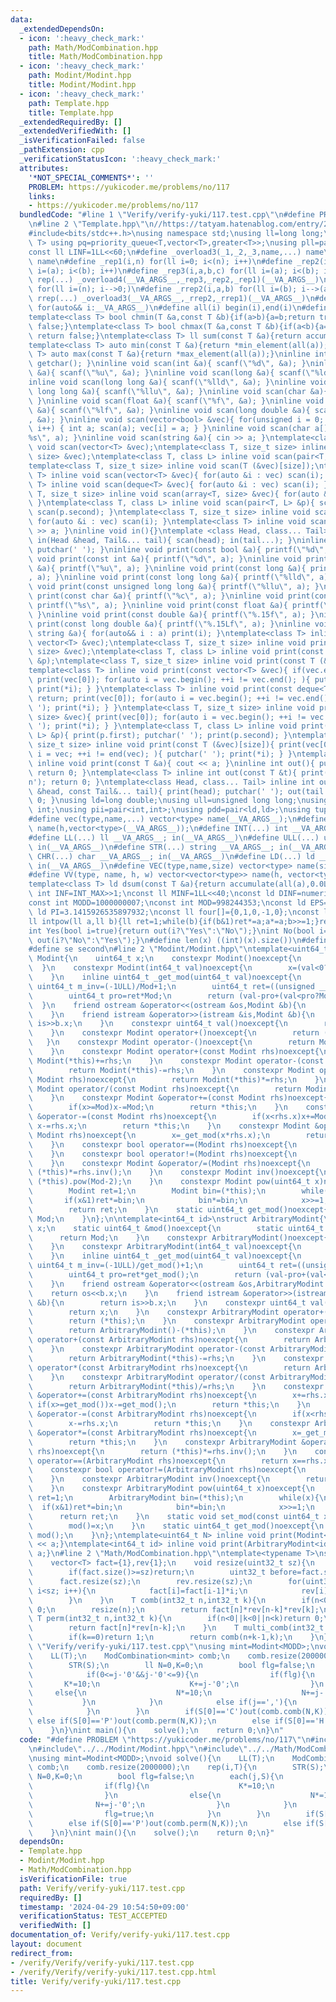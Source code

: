 ```yaml
---
data:
  _extendedDependsOn:
  - icon: ':heavy_check_mark:'
    path: Math/ModCombination.hpp
    title: Math/ModCombination.hpp
  - icon: ':heavy_check_mark:'
    path: Modint/Modint.hpp
    title: Modint/Modint.hpp
  - icon: ':heavy_check_mark:'
    path: Template.hpp
    title: Template.hpp
  _extendedRequiredBy: []
  _extendedVerifiedWith: []
  _isVerificationFailed: false
  _pathExtension: cpp
  _verificationStatusIcon: ':heavy_check_mark:'
  attributes:
    '*NOT_SPECIAL_COMMENTS*': ''
    PROBLEM: https://yukicoder.me/problems/no/117
    links:
    - https://yukicoder.me/problems/no/117
  bundledCode: "#line 1 \"Verify/verify-yuki/117.test.cpp\"\n#define PROBLEM \"https://yukicoder.me/problems/no/117\"\
    \n#line 2 \"Template.hpp\"\n//https://tatyam.hatenablog.com/entry/2019/12/15/003634\n\
    #include<bits/stdc++.h>\nusing namespace std;\nusing ll=long long;\ntemplate<class\
    \ T> using pq=priority_queue<T,vector<T>,greater<T>>;\nusing pll=pair<ll,ll>;\n\
    const ll LINF=1LL<<60;\n#define _overload3(_1,_2,_3,name,...) name\n#define _overload4(_1,_2,_3,_4,name,...)\
    \ name\n#define _rep1(i,n) for(ll i=0; i<(n); i++)\n#define _rep2(i,a,b) for(ll\
    \ i=(a); i<(b); i++)\n#define _rep3(i,a,b,c) for(ll i=(a); i<(b); i+=(c))\n#define\
    \ rep(...) _overload4(__VA_ARGS__,_rep3,_rep2,_rep1)(__VA_ARGS__)\n#define _rrep1(i,n)\
    \ for(ll i=(n); i-->0;)\n#define _rrep2(i,a,b) for(ll i=(b); i-->(a);)\n#define\
    \ rrep(...) _overload3(__VA_ARGS__,_rrep2,_rrep1)(__VA_ARGS__)\n#define each(i,...)\
    \ for(auto&& i:__VA_ARGS__)\n#define all(i) begin(i),end(i)\n#define rall(i) rbegin(i),rend(i)\n\
    template<class T> bool chmin(T &a,const T &b){if(a>b){a=b;return true;}else return\
    \ false;}\ntemplate<class T> bool chmax(T &a,const T &b){if(a<b){a=b;return true;}else\
    \ return false;}\ntemplate<class T> ll sum(const T &a){return accumulate(all(a),0LL);}\n\
    template<class T> auto min(const T &a){return *min_element(all(a));}\ntemplate<class\
    \ T> auto max(const T &a){return *max_element(all(a));}\ninline int scan(){ return\
    \ getchar(); }\ninline void scan(int &a){ scanf(\"%d\", &a); }\ninline void scan(unsigned\
    \ &a){ scanf(\"%u\", &a); }\ninline void scan(long &a){ scanf(\"%ld\", &a); }\n\
    inline void scan(long long &a){ scanf(\"%lld\", &a); }\ninline void scan(unsigned\
    \ long long &a){ scanf(\"%llu\", &a); }\ninline void scan(char &a){ cin >> a;\
    \ }\ninline void scan(float &a){ scanf(\"%f\", &a); }\ninline void scan(double\
    \ &a){ scanf(\"%lf\", &a); }\ninline void scan(long double &a){ scanf(\"%Lf\"\
    , &a); }\ninline void scan(vector<bool> &vec){ for(unsigned i = 0; i < vec.size();\
    \ i++) { int a; scan(a); vec[i] = a; } }\ninline void scan(char a[]){ scanf(\"\
    %s\", a); }\ninline void scan(string &a){ cin >> a; }\ntemplate<class T> inline\
    \ void scan(vector<T> &vec);\ntemplate<class T, size_t size> inline void scan(array<T,\
    \ size> &vec);\ntemplate<class T, class L> inline void scan(pair<T, L> &p);\n\
    template<class T, size_t size> inline void scan(T (&vec)[size]);\ntemplate<class\
    \ T> inline void scan(vector<T> &vec){ for(auto &i : vec) scan(i); }\ntemplate<class\
    \ T> inline void scan(deque<T> &vec){ for(auto &i : vec) scan(i); }\ntemplate<class\
    \ T, size_t size> inline void scan(array<T, size> &vec){ for(auto &i : vec) scan(i);\
    \ }\ntemplate<class T, class L> inline void scan(pair<T, L> &p){ scan(p.first);\
    \ scan(p.second); }\ntemplate<class T, size_t size> inline void scan(T (&vec)[size]){\
    \ for(auto &i : vec) scan(i); }\ntemplate<class T> inline void scan(T &a){ cin\
    \ >> a; }\ninline void in(){}\ntemplate <class Head, class... Tail> inline void\
    \ in(Head &head, Tail&... tail){ scan(head); in(tail...); }\ninline void print(){\
    \ putchar(' '); }\ninline void print(const bool &a){ printf(\"%d\", a); }\ninline\
    \ void print(const int &a){ printf(\"%d\", a); }\ninline void print(const unsigned\
    \ &a){ printf(\"%u\", a); }\ninline void print(const long &a){ printf(\"%ld\"\
    , a); }\ninline void print(const long long &a){ printf(\"%lld\", a); }\ninline\
    \ void print(const unsigned long long &a){ printf(\"%llu\", a); }\ninline void\
    \ print(const char &a){ printf(\"%c\", a); }\ninline void print(const char a[]){\
    \ printf(\"%s\", a); }\ninline void print(const float &a){ printf(\"%.15f\", a);\
    \ }\ninline void print(const double &a){ printf(\"%.15f\", a); }\ninline void\
    \ print(const long double &a){ printf(\"%.15Lf\", a); }\ninline void print(const\
    \ string &a){ for(auto&& i : a) print(i); }\ntemplate<class T> inline void print(const\
    \ vector<T> &vec);\ntemplate<class T, size_t size> inline void print(const array<T,\
    \ size> &vec);\ntemplate<class T, class L> inline void print(const pair<T, L>\
    \ &p);\ntemplate<class T, size_t size> inline void print(const T (&vec)[size]);\n\
    template<class T> inline void print(const vector<T> &vec){ if(vec.empty()) return;\
    \ print(vec[0]); for(auto i = vec.begin(); ++i != vec.end(); ){ putchar(' ');\
    \ print(*i); } }\ntemplate<class T> inline void print(const deque<T> &vec){ if(vec.empty())\
    \ return; print(vec[0]); for(auto i = vec.begin(); ++i != vec.end(); ){ putchar('\
    \ '); print(*i); } }\ntemplate<class T, size_t size> inline void print(const array<T,\
    \ size> &vec){ print(vec[0]); for(auto i = vec.begin(); ++i != vec.end(); ){ putchar('\
    \ '); print(*i); } }\ntemplate<class T, class L> inline void print(const pair<T,\
    \ L> &p){ print(p.first); putchar(' '); print(p.second); }\ntemplate<class T,\
    \ size_t size> inline void print(const T (&vec)[size]){ print(vec[0]); for(auto\
    \ i = vec; ++i != end(vec); ){ putchar(' '); print(*i); } }\ntemplate<class T>\
    \ inline void print(const T &a){ cout << a; }\ninline int out(){ putchar('\\n');\
    \ return 0; }\ntemplate<class T> inline int out(const T &t){ print(t); putchar('\\\
    n'); return 0; }\ntemplate<class Head, class... Tail> inline int out(const Head\
    \ &head, const Tail&... tail){ print(head); putchar(' '); out(tail...); return\
    \ 0; }\nusing ld=long double;\nusing ull=unsigned long long;\nusing uint=unsigned\
    \ int;\nusing pii=pair<int,int>;\nusing pdd=pair<ld,ld>;\nusing tuplis=array<ll,3>;\n\
    #define vec(type,name,...) vector<type> name(__VA_ARGS__);\n#define vv(type,name,h,...)vector<vector<type>>\
    \ name(h,vector<type>(__VA_ARGS__));\n#define INT(...) int __VA_ARGS__; in(__VA_ARGS__)\n\
    #define LL(...) ll __VA_ARGS__; in(__VA_ARGS__)\n#define ULL(...) ull __VA_ARGS__;\
    \ in(__VA_ARGS__)\n#define STR(...) string __VA_ARGS__; in(__VA_ARGS__)\n#define\
    \ CHR(...) char __VA_ARGS__; in(__VA_ARGS__)\n#define LD(...) ld __VA_ARGS__;\
    \ in(__VA_ARGS__)\n#define VEC(type,name,size) vector<type> name(size); in(name)\n\
    #define VV(type, name, h, w) vector<vector<type>> name(h, vector<type>(w)); in(name)\n\
    template<class T> ld dsum(const T &a){return accumulate(all(a),0.0L);}\nconst\
    \ int INF=INT_MAX>>1;\nconst ll MINF=1LL<<40;\nconst ld DINF=numeric_limits<ld>::infinity();\n\
    const int MODD=1000000007;\nconst int MOD=998244353;\nconst ld EPS=1e-9;\nconst\
    \ ld PI=3.1415926535897932;\nconst ll four[]={0,1,0,-1,0};\nconst ll eight[]={0,1,1,0,-1,-1,1,-1,0};\n\
    ll intpow(ll a,ll b){ll ret=1;while(b){if(b&1)ret*=a;a*=a;b>>=1;}return ret;}\n\
    int Yes(bool i=true){return out(i?\"Yes\":\"No\");}\nint No(bool i=true){return\
    \ out(i?\"No\":\"Yes\");}\n#define len(x) ((int)(x).size())\n#define fi first\n\
    #define se second\n#line 2 \"Modint/Modint.hpp\"\ntemplate<uint64_t Mod>\nstruct\
    \ Modint{\n    uint64_t x;\n    constexpr Modint()noexcept{\n        x=0;\n  \
    \  }\n    constexpr Modint(int64_t val)noexcept{\n        x=(val<0?val%(int64_t)(Mod)+Mod:val%Mod);\n\
    \    }\n    inline uint64_t _get_mod(uint64_t val)noexcept{\n        const static\
    \ uint64_t m_inv=(-1ULL)/Mod+1;\n        uint64_t ret=((unsigned __int128)(val)*m_inv)>>64;\n\
    \        uint64_t pro=ret*Mod;\n        return (val-pro+(val<pro?Mod:0));\n  \
    \  }\n    friend ostream &operator<<(ostream &os,Modint &b){\n        return os<<b.x;\n\
    \    }\n    friend istream &operator>>(istream &is,Modint &b){\n        return\
    \ is>>b.x;\n    }\n    constexpr uint64_t val()noexcept{\n        return x;\n\
    \    }\n    constexpr Modint operator+()noexcept{\n        return (*this);\n \
    \   }\n    constexpr Modint operator-()noexcept{\n        return Modint()-(*this);\n\
    \    }\n    constexpr Modint operator+(const Modint rhs)noexcept{\n        return\
    \ Modint(*this)+=rhs;\n    }\n    constexpr Modint operator-(const Modint rhs)noexcept{\n\
    \        return Modint(*this)-=rhs;\n    }\n    constexpr Modint operator*(const\
    \ Modint rhs)noexcept{\n        return Modint(*this)*=rhs;\n    }\n    constexpr\
    \ Modint operator/(const Modint rhs)noexcept{\n        return Modint(*this)/=rhs;\n\
    \    }\n    constexpr Modint &operator+=(const Modint rhs)noexcept{\n        x+=rhs.x;\n\
    \        if(x>=Mod)x-=Mod;\n        return *this;\n    }\n    constexpr Modint\
    \ &operator-=(const Modint rhs)noexcept{\n        if(x<rhs.x)x+=Mod;\n       \
    \ x-=rhs.x;\n        return *this;\n    }\n    constexpr Modint &operator*=(const\
    \ Modint rhs)noexcept{\n        x=_get_mod(x*rhs.x);\n        return *this;\n\
    \    }\n    constexpr bool operator==(Modint rhs)noexcept{\n        return x==rhs.x;\n\
    \    }\n    constexpr bool operator!=(Modint rhs)noexcept{\n        return x!=rhs.x;\n\
    \    }\n    constexpr Modint &operator/=(Modint rhs)noexcept{\n        return\
    \ (*this)*=rhs.inv();\n    }\n    constexpr Modint inv()noexcept{\n        return\
    \ (*this).pow(Mod-2);\n    }\n    constexpr Modint pow(uint64_t x)noexcept{\n\
    \        Modint ret=1;\n        Modint bin=(*this);\n        while(x){\n     \
    \       if(x&1)ret*=bin;\n            bin*=bin;\n            x>>=1;\n        }\n\
    \        return ret;\n    }\n    static uint64_t get_mod()noexcept{\n        return\
    \ Mod;\n    }\n};\n\ntemplate<int64_t id>\nstruct ArbitraryModint{\n    uint64_t\
    \ x;\n    static uint64_t &mod()noexcept{\n        static uint64_t Mod=0;\n  \
    \      return Mod;\n    }\n    constexpr ArbitraryModint()noexcept{\n        x=0;\n\
    \    }\n    constexpr ArbitraryModint(int64_t val)noexcept{\n        x=(val<0?val%(int64_t)(get_mod())+get_mod():val%get_mod());\n\
    \    }\n    inline uint64_t _get_mod(uint64_t val)noexcept{\n        const static\
    \ uint64_t m_inv=(-1ULL)/get_mod()+1;\n        uint64_t ret=((unsigned __int128)(val)*m_inv)>>64;\n\
    \        uint64_t pro=ret*get_mod();\n        return (val-pro+(val<pro?get_mod():0));\n\
    \    }\n    friend ostream &operator<<(ostream &os,ArbitraryModint &b){\n    \
    \    return os<<b.x;\n    }\n    friend istream &operator>>(istream &is,ArbitraryModint\
    \ &b){\n        return is>>b.x;\n    }\n    constexpr uint64_t val()noexcept{\n\
    \        return x;\n    }\n    constexpr ArbitraryModint operator+()noexcept{\n\
    \        return (*this);\n    }\n    constexpr ArbitraryModint operator-()noexcept{\n\
    \        return ArbitraryModint()-(*this);\n    }\n    constexpr ArbitraryModint\
    \ operator+(const ArbitraryModint rhs)noexcept{\n        return ArbitraryModint(*this)+=rhs;\n\
    \    }\n    constexpr ArbitraryModint operator-(const ArbitraryModint rhs)noexcept{\n\
    \        return ArbitraryModint(*this)-=rhs;\n    }\n    constexpr ArbitraryModint\
    \ operator*(const ArbitraryModint rhs)noexcept{\n        return ArbitraryModint(*this)*=rhs;\n\
    \    }\n    constexpr ArbitraryModint operator/(const ArbitraryModint rhs)noexcept{\n\
    \        return ArbitraryModint(*this)/=rhs;\n    }\n    constexpr ArbitraryModint\
    \ &operator+=(const ArbitraryModint rhs)noexcept{\n        x+=rhs.x;\n       \
    \ if(x>=get_mod())x-=get_mod();\n        return *this;\n    }\n    constexpr ArbitraryModint\
    \ &operator-=(const ArbitraryModint rhs)noexcept{\n        if(x<rhs.x)x+=get_mod();\n\
    \        x-=rhs.x;\n        return *this;\n    }\n    constexpr ArbitraryModint\
    \ &operator*=(const ArbitraryModint rhs)noexcept{\n        x=_get_mod(x*rhs.x);\n\
    \        return *this;\n    }\n    constexpr ArbitraryModint &operator/=(ArbitraryModint\
    \ rhs)noexcept{\n        return (*this)*=rhs.inv();\n    }\n    constexpr bool\
    \ operator==(ArbitraryModint rhs)noexcept{\n        return x==rhs.x;\n    }\n\
    \    constexpr bool operator!=(ArbitraryModint rhs)noexcept{\n        return x!=rhs.x;\n\
    \    }\n    constexpr ArbitraryModint inv()noexcept{\n        return (*this).pow(get_mod()-2);\n\
    \    }\n    constexpr ArbitraryModint pow(uint64_t x)noexcept{\n        ArbitraryModint\
    \ ret=1;\n        ArbitraryModint bin=(*this);\n        while(x){\n          \
    \  if(x&1)ret*=bin;\n            bin*=bin;\n            x>>=1;\n        }\n  \
    \      return ret;\n    }\n    static void set_mod(const uint64_t x)noexcept{\n\
    \        mod()=x;\n    }\n    static uint64_t get_mod()noexcept{\n        return\
    \ mod();\n    }\n};\ntemplate<uint64_t N> inline void print(Modint<N> a){cout\
    \ << a;}\ntemplate<int64_t id> inline void print(ArbitraryModint<id> a){cout <<\
    \ a;}\n#line 2 \"Math/ModCombination.hpp\"\ntemplate<typename T>\nstruct ModCombination{\n\
    \    vector<T> fact={1},rev{1};\n    void resize(uint32_t sz){\n        sz++;\n\
    \        if(fact.size()>=sz)return;\n        uint32_t before=fact.size();\n  \
    \      fact.resize(sz);\n        rev.resize(sz);\n        for(uint32_t i=before;\
    \ i<sz; i++){\n            fact[i]=fact[i-1]*i;\n            rev[i]=rev[i-1]/i;\n\
    \        }\n    }\n    T comb(int32_t n,int32_t k){\n        if(n<0||k<0||n<k)return\
    \ 0;\n        resize(n);\n        return fact[n]*rev[n-k]*rev[k];\n    }\n   \
    \ T perm(int32_t n,int32_t k){\n        if(n<0||k<0||n<k)return 0;\n        resize(n);\n\
    \        return fact[n]*rev[n-k];\n    }\n    T multi_comb(int32_t n,int32_t k){\n\
    \        if(k==0)return 1;\n        return comb(n+k-1,k);\n    }\n};\n#line 5\
    \ \"Verify/verify-yuki/117.test.cpp\"\nusing mint=Modint<MODD>;\nvoid solve(){\n\
    \    LL(T);\n    ModCombination<mint> comb;\n    comb.resize(2000000);\n    rep(i,T){\n\
    \        STR(S);\n        ll N=0,K=0;\n        bool flg=false;\n        each(j,S){\n\
    \            if(0<=j-'0'&&j-'0'<=9){\n                if(flg){\n             \
    \       K*=10;\n                    K+=j-'0';\n                }\n           \
    \     else{\n                    N*=10;\n                    N+=j-'0';\n     \
    \           }\n            }\n            else if(j==','){\n                flg=true;\n\
    \            }\n        }\n        if(S[0]=='C')out(comb.comb(N,K));\n       \
    \ else if(S[0]=='P')out(comb.perm(N,K));\n        else if(S[0]=='H')out(comb.multi_comb(N,K));\n\
    \    }\n}\nint main(){\n    solve();\n    return 0;\n}\n"
  code: "#define PROBLEM \"https://yukicoder.me/problems/no/117\"\n#include\"../../Template.hpp\"\
    \n#include\"../../Modint/Modint.hpp\"\n#include\"../../Math/ModCombination.hpp\"\
    \nusing mint=Modint<MODD>;\nvoid solve(){\n    LL(T);\n    ModCombination<mint>\
    \ comb;\n    comb.resize(2000000);\n    rep(i,T){\n        STR(S);\n        ll\
    \ N=0,K=0;\n        bool flg=false;\n        each(j,S){\n            if(0<=j-'0'&&j-'0'<=9){\n\
    \                if(flg){\n                    K*=10;\n                    K+=j-'0';\n\
    \                }\n                else{\n                    N*=10;\n      \
    \              N+=j-'0';\n                }\n            }\n            else if(j==','){\n\
    \                flg=true;\n            }\n        }\n        if(S[0]=='C')out(comb.comb(N,K));\n\
    \        else if(S[0]=='P')out(comb.perm(N,K));\n        else if(S[0]=='H')out(comb.multi_comb(N,K));\n\
    \    }\n}\nint main(){\n    solve();\n    return 0;\n}"
  dependsOn:
  - Template.hpp
  - Modint/Modint.hpp
  - Math/ModCombination.hpp
  isVerificationFile: true
  path: Verify/verify-yuki/117.test.cpp
  requiredBy: []
  timestamp: '2024-04-29 10:54:50+09:00'
  verificationStatus: TEST_ACCEPTED
  verifiedWith: []
documentation_of: Verify/verify-yuki/117.test.cpp
layout: document
redirect_from:
- /verify/Verify/verify-yuki/117.test.cpp
- /verify/Verify/verify-yuki/117.test.cpp.html
title: Verify/verify-yuki/117.test.cpp
---
```

